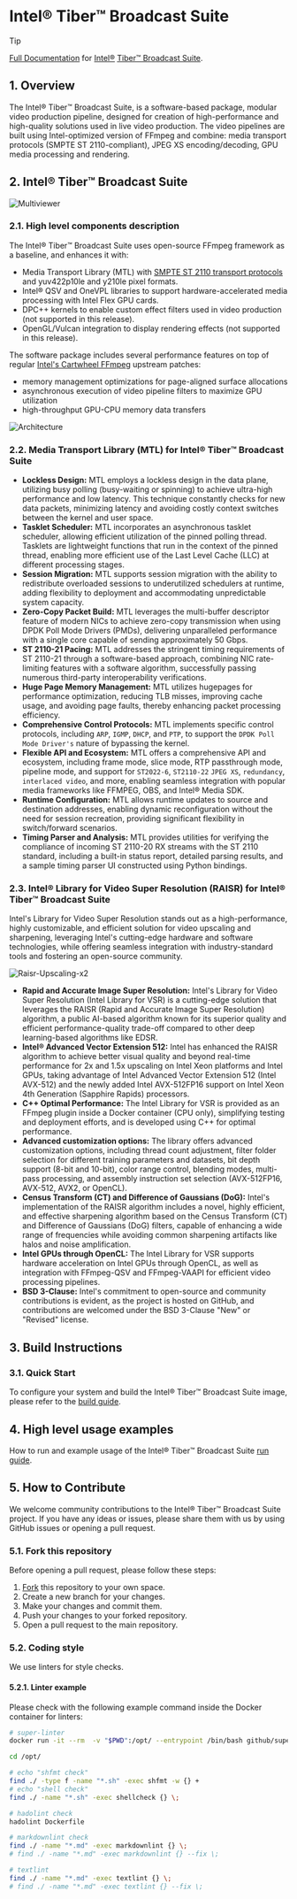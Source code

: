 # Intel® Tiber™ Broadcast Suite

> [!TIP]
> [Full Documentation](https://openvisualcloud.github.io/Intel-Tiber-Broadcast-Suite) for [Intel®](https://intel.com) [Tiber™ Broadcast Suite](https://openvisualcloud.github.io/Intel-Tiber-Broadcast-Suite).

## 1. Overview

The Intel® Tiber™ Broadcast Suite, is a software-based package, modular video production pipeline, designed for creation of high-performance and high-quality solutions used in live video production.
The video pipelines are built using Intel-optimized version of FFmpeg and combine: media transport protocols (SMPTE ST 2110-compliant), JPEG XS encoding/decoding, GPU media processing and rendering.

## 2. Intel® Tiber™ Broadcast Suite

![Multiviewer](images/all-in-one.png)

### 2.1. High level components description

The Intel® Tiber™ Broadcast Suite uses open-source FFmpeg framework as a baseline, and enhances it with:
- Media Transport Library (MTL) with [SMPTE ST 2110 transport protocols](https://www.smpte.org/standards/st2110) and yuv422p10le and y210le pixel formats.
- Intel® QSV and OneVPL libraries to support hardware-accelerated media processing with Intel Flex GPU cards.
- DPC++ kernels to enable custom effect filters used in video production (not supported in this release).
- OpenGL/Vulcan integration to display rendering effects (not supported in this release).

The software package includes several performance features on top of regular [Intel's Cartwheel FFmpeg](https://github.com/intel/cartwheel-ffmpeg/) upstream patches:
- memory management optimizations for page-aligned surface allocations
- asynchronous execution of video pipeline filters to maximize GPU utilization
- high-throughput GPU-CPU memory data transfers

![Architecture](images/sw-architecture.png)

### 2.2. Media Transport Library (MTL) for Intel® Tiber™ Broadcast Suite

- **Lockless Design:** MTL employs a lockless design in the data plane, utilizing busy polling (busy-waiting or spinning) to achieve ultra-high performance and low latency. This technique constantly checks for new data packets, minimizing latency and avoiding costly context switches between the kernel and user space.
- **Tasklet Scheduler:** MTL incorporates an asynchronous tasklet scheduler, allowing efficient utilization of the pinned polling thread. Tasklets are lightweight functions that run in the context of the pinned thread, enabling more efficient use of the Last Level Cache (LLC) at different processing stages.
- **Session Migration:** MTL supports session migration with the ability to redistribute overloaded sessions to underutilized schedulers at runtime, adding flexibility to deployment and accommodating unpredictable system capacity.
- **Zero-Copy Packet Build:** MTL leverages the multi-buffer descriptor feature of modern NICs to achieve zero-copy transmission when using DPDK Poll Mode Drivers (PMDs), delivering unparalleled performance with a single core capable of sending approximately 50 Gbps.
- **ST 2110-21 Pacing:** MTL addresses the stringent timing requirements of ST 2110-21 through a software-based approach, combining NIC rate-limiting features with a software algorithm, successfully passing numerous third-party interoperability verifications.
- **Huge Page Memory Management:** MTL utilizes hugepages for performance optimization, reducing TLB misses, improving cache usage, and avoiding page faults, thereby enhancing packet processing efficiency.
- **Comprehensive Control Protocols:** MTL implements specific control protocols, including `ARP`, `IGMP`, `DHCP`, and `PTP`, to support the `DPDK Poll Mode Driver's` nature of bypassing the kernel.
- **Flexible API and Ecosystem:** MTL offers a comprehensive API and ecosystem, including frame mode, slice mode, RTP passthrough mode, pipeline mode, and support for `ST2022-6`, `ST2110-22` `JPEG XS`, `redundancy`, `interlaced video`, and more, enabling seamless integration with popular media frameworks like FFMPEG, OBS, and Intel® Media SDK.
- **Runtime Configuration:** MTL allows runtime updates to source and destination addresses, enabling dynamic reconfiguration without the need for session recreation, providing significant flexibility in switch/forward scenarios.
- **Timing Parser and Analysis:** MTL provides utilities for verifying the compliance of incoming ST 2110-20 RX streams with the ST 2110 standard, including a built-in status report, detailed parsing results, and a sample timing parser UI constructed using Python bindings.

### 2.3. Intel® Library for Video Super Resolution (RAISR) for Intel® Tiber™ Broadcast Suite

Intel's Library for Video Super Resolution stands out as a high-performance, highly customizable, and efficient solution for video upscaling and sharpening, leveraging Intel's cutting-edge hardware and software technologies, while offering seamless integration with industry-standard tools and fostering an open-source community.

![Raisr-Upscaling-x2](images/raisr-upscaling.png)

- **Rapid and Accurate Image Super Resolution:** Intel's Library for Video Super Resolution (Intel Library for VSR) is a cutting-edge solution that leverages the RAISR (Rapid and Accurate Image Super Resolution) algorithm, a public AI-based algorithm known for its superior quality and efficient performance-quality trade-off compared to other deep learning-based algorithms like EDSR.
- **Intel® Advanced Vector Extension 512:** Intel has enhanced the RAISR algorithm to achieve better visual quality and beyond real-time performance for 2x and 1.5x upscaling on Intel Xeon platforms and Intel GPUs, taking advantage of Intel Advanced Vector Extension 512 (Intel AVX-512) and the newly added Intel AVX-512FP16 support on Intel Xeon 4th Generation (Sapphire Rapids) processors.
- **C++ Optimal Performance:** The Intel Library for VSR is provided as an FFmpeg plugin inside a Docker container (CPU only), simplifying testing and deployment efforts, and is developed using C++ for optimal performance.
- **Advanced customization options:** The library offers advanced customization options, including thread count adjustment, filter folder selection for different training parameters and datasets, bit depth support (8-bit and 10-bit), color range control, blending modes, multi-pass processing, and assembly instruction set selection (AVX-512FP16, AVX-512, AVX2, or OpenCL).
- **Census Transform (CT) and Difference of Gaussians (DoG):** Intel's implementation of the RAISR algorithm includes a novel, highly efficient, and effective sharpening algorithm based on the Census Transform (CT) and Difference of Gaussians (DoG) filters, capable of enhancing a wide range of frequencies while avoiding common sharpening artifacts like halos and noise amplification.
- **Intel GPUs through OpenCL:** The Intel Library for VSR supports hardware acceleration on Intel GPUs through OpenCL, as well as integration with FFmpeg-QSV and FFmpeg-VAAPI for efficient video processing pipelines.
- **BSD 3-Clause:** Intel's commitment to open-source and community contributions is evident, as the project is hosted on GitHub, and contributions are welcomed under the BSD 3-Clause "New" or "Revised" license.

## 3. Build Instructions

### 3.1. Quick Start

To configure your system and build the Intel® Tiber™ Broadcast Suite image, please refer to the [build guide](build.md).

## 4. High level usage examples

How to run and example usage of the Intel® Tiber™ Broadcast Suite [run guide](run.md).

## 5. How to Contribute

We welcome community contributions to the Intel® Tiber™ Broadcast Suite project. If you have any ideas or issues, please share them with us by using GitHub issues or opening a pull request.

### 5.1. Fork this repository

Before opening a pull request, please follow these steps:

1. [Fork](https://github.com/OpenVisualCloud/Intel-Tiber-Broadcast-Suite/fork) this repository to your own space.
2. Create a new branch for your changes.
3. Make your changes and commit them.
4. Push your changes to your forked repository.
5. Open a pull request to the main repository.

### 5.2. Coding style

We use linters for style checks.

#### 5.2.1. Linter example

Please check with the following example command inside the Docker container for linters:

```bash
# super-linter
docker run -it --rm  -v "$PWD":/opt/ --entrypoint /bin/bash github/super-linter

cd /opt/

# echo "shfmt check"
find ./ -type f -name "*.sh" -exec shfmt -w {} +
# echo "shell check"
find ./ -name "*.sh" -exec shellcheck {} \;

# hadolint check
hadolint Dockerfile

# markdownlint check
find ./ -name "*.md" -exec markdownlint {} \;
# find ./ -name "*.md" -exec markdownlint {} --fix \;

# textlint
find ./ -name "*.md" -exec textlint {} \;
# find ./ -name "*.md" -exec textlint {} --fix \;
```
